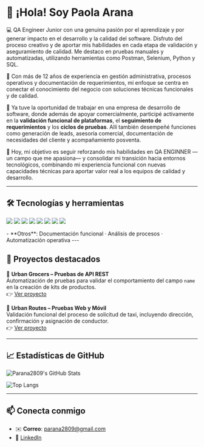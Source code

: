 # 👋 ¡Hola! Soy Paola Arana

💻 QA Engineer Junior con una genuina pasión por el aprendizaje y por generar impacto en el desarrollo y la calidad del software. Disfruto del proceso creativo y de aportar mis habilidades en cada etapa de validación y aseguramiento de calidad. Me destaco en pruebas manuales y automatizadas, utilizando herramientas como Postman, Selenium, Python y SQL.

🎯 Con más de 12 años de experiencia en gestión administrativa, procesos operativos y documentación de requerimientos, mi enfoque se centra en conectar el conocimiento del negocio con soluciones técnicas funcionales y de calidad.

🚀 Ya tuve la oportunidad de trabajar en una empresa de desarrollo de software, donde además de apoyar comercialmente, participé activamente en la **validación funcional de plataformas**, el **seguimiento de requerimientos** y los **ciclos de pruebas**. Allí también desempeñé funciones como generación de leads, asesoría comercial, documentación de necesidades del cliente y acompañamiento posventa.

🎯 Hoy, mi objetivo es seguir reforzando mis habilidades en QA ENGINNER —un campo que me apasiona— y consolidar mi transición hacia entornos tecnológicos, combinando mi experiencia funcional con nuevas capacidades técnicas para aportar valor real a los equipos de calidad y desarrollo.

---

## 🛠️ Tecnologías y herramientas

<p>
  <img src="https://img.shields.io/badge/Postman-FF6C37?style=for-the-badge&logo=postman&logoColor=white" />
  <img src="https://img.shields.io/badge/Selenium-43B02A?style=for-the-badge&logo=selenium&logoColor=white" />
  <img src="https://img.shields.io/badge/Python-3776AB?style=for-the-badge&logo=python&logoColor=white" />
  <img src="https://img.shields.io/badge/SQL-003B57?style=for-the-badge&logo=postgresql&logoColor=white" />
  <img src="https://img.shields.io/badge/Jira-0052CC?style=for-the-badge&logo=jira&logoColor=white" />
  <img src="https://img.shields.io/badge/GitHub-181717?style=for-the-badge&logo=github&logoColor=white" />
  <img src="https://img.shields.io/badge/DevTools-FF9800?style=for-the-badge&logo=googlechrome&logoColor=white" />
  <img src="https://img.shields.io/badge/Android_Studio-3DDC84?style=for-the-badge&logo=android-studio&logoColor=white" />
</p>
- **Otros**: Documentación funcional · Análisis de procesos · Automatización operativa
---

## 📂 Proyectos destacados

🔗 **Urban Grocers – Pruebas de API REST**  
Automatización de pruebas para validar el comportamiento del campo `name` en la creación de kits de productos.  
👉 [Ver proyecto](https://github.com/parana2809/qa-project-Urban-Grocers-app-es)

🚕 **Urban Routes – Pruebas Web y Móvil**  
Validación funcional del proceso de solicitud de taxi, incluyendo dirección, confirmación y asignación de conductor.  
👉 [Ver proyecto](https://github.com/parana2809/qa-project-Urban-Routes-es)

---

## 📈 Estadísticas de GitHub

![Parana2809's GitHub Stats](https://github-readme-stats.vercel.app/api?username=parana2809&show_icons=true&theme=default)

![Top Langs](https://github-readme-stats.vercel.app/api/top-langs/?username=parana2809&layout=compact&theme=default)

---

## 📫 Conecta conmigo

- ✉️ **Correo**: parana2809@gmail.com  
- 💼 [LinkedIn](https://www.linkedin.com/in/yeny-paolaarana-rodriguez/)
  
